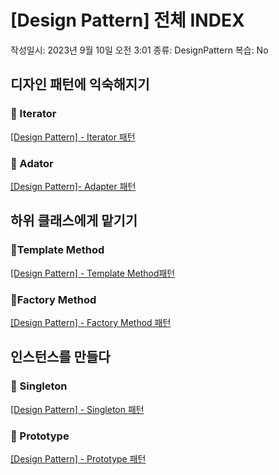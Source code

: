 # [Design Pattern] 전체 INDEX

작성일시: 2023년 9월 10일 오전 3:01
종류: DesignPattern
복습: No

## 디자인 패턴에 익숙해지기

### 📌 Iterator

[[Design Pattern] - Iterator 패턴](https://www.notion.so/Design-Pattern-Iterator-8e4b6d132625417485873deb6defbbab?pvs=21) 

### 📌 Adator

[[Design Pattern]- Adapter 패턴](https://www.notion.so/Design-Pattern-Adapter-ba2924e976b747e48b826c3fdd89f6f4?pvs=21) 

## 하위 클래스에게 맡기기

### 📌Template Method

[[Design Pattern] - Template Method패턴](https://www.notion.so/Design-Pattern-Template-Method-5c9b16cedc5b444f82af0dc01af96284?pvs=21) 

### 📌Factory Method

[[Design Pattern] - Factory Method 패턴](https://www.notion.so/Design-Pattern-Factory-Method-56cdfb23e96d4ade94403add171572ad?pvs=21) 

## 인스턴스를 만들다

### 📌 Singleton

[[Design Pattern] - Singleton 패턴](https://www.notion.so/Design-Pattern-Singleton-58f8fbb28d6d40cebecb0d24990ef2fc?pvs=21) 

### 📌 Prototype

[[Design Pattern] - Prototype 패턴](https://www.notion.so/Design-Pattern-Prototype-d793310951af4873a80ca0a6b417bc58?pvs=21) 

##